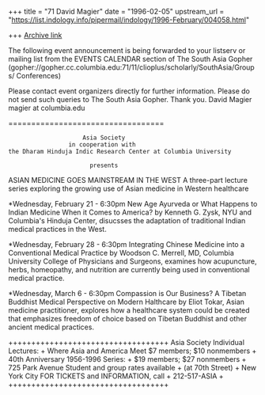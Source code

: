 +++
title = "71 David Magier"
date = "1996-02-05"
upstream_url = "https://list.indology.info/pipermail/indology/1996-February/004058.html"

+++
[Archive link](https://list.indology.info/pipermail/indology/1996-February/004058.html)

The following event announcement is being forwarded to your listserv or
mailing list from the EVENTS CALENDAR section of The South Asia Gopher 
(gopher://gopher.cc.columbia.edu:71/11/clioplus/scholarly/SouthAsia/Groups/
 Conferences)

Please contact event organizers directly for further information.
Please do not send such queries to The South Asia Gopher.
Thank you.
David Magier 
magier at columbia.edu

==================================

                         Asia Society
                     in cooperation with
    the Dharam Hinduja Indic Research Center at Columbia University

                           presents

ASIAN MEDICINE GOES MAINSTREAM IN THE WEST
A three-part lecture series exploring the growing use
of Asian medicine in Western healthcare

*Wednesday, February 21 - 6:30pm
New Age Ayurveda or What Happens to Indian Medicine
  When it Comes to America?
    by Kenneth G. Zysk, NYU and Columbia's Hinduja Center,
    disucsses the adaptation of traditional Indian medical
    practices in the West.

*Wednesday, February 28 - 6:30pm
Integrating Chinese Medicine into a Conventional Medical Practice
    by Woodson C. Merrell, MD, Columbia University College of
    Physicians and Surgeons, examines how acupuncture, herbs,
    homeopathy, and nutrition are currently being used in
    conventional medical practice.

*Wednesday, March 6 - 6:30pm
Compassion is Our Business? A Tibetan Buddhist Medical Perspective
  on Modern Halthcare
    by Eliot Tokar, Asian medicine practitioner, explores how
    a healthcare system could be created that emphasizes freedom
    of choice based on Tibetan Buddhist and other ancient medical
    practices.

+++++++++++++++++++++++++++++++++++        Asia Society
Individual Lectures:              +        Where Asia and America Meet
   $7 members; $10 nonmembers     +        40th Anniversary  1956-1996
Series:                           +
   $19 members; $27 nonmembers    +        725 Park Avenue
Student and group rates available +        (at 70th Street)
                                  +        New York City
FOR TICKETS and INFORMATION, call +
212-517-ASIA                      +
+++++++++++++++++++++++++++++++++++ 




